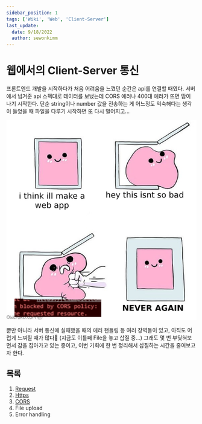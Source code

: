 ```yaml
---
sidebar_position: 1
tags: ['Wiki', 'Web', 'Client-Server']
last_update:
  date: 9/18/2022
  author: sewonkimm
---
```


# 웹에서의 Client-Server 통신

프론트엔드 개발을 시작하다가 처음 어려움을 느꼈던 순간은 api를 연결할 때였다. 서버에서 넘겨준 api 스펙대로 데이터를 보냈는데 CORS 에러나 400대 에러가 뜨면 땀이 나기 시작한다. 단순 string이나 number 값을 전송하는 게 어느정도 익숙해다는 생각이 들었을 때 파일을 다루기 시작하면 또 다시 멀어지고... 

![api연결 할만한데..?](./error.png)


뿐만 아니라 서버 통신에 실패했을 때의 에러 핸들링 등 여러 장벽들이 있고, 아직도 어렵게 느껴질 때가 많다🥲 (지금도 이틀째 File을 놓고 삽질 중...) 그래도 몇 번 부딫혀보면서 감을 잡아가고 있는 중이고, 이번 기회에 한 번 정리해서 삽질하는 시간을 줄여보고자 한다.


## 목록

1. [Request](./request.md)
2. [Https](./https.md)
3. [CORS](./cors.md)
4. File upload
5. Error handling
